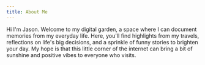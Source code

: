 ```yaml
---
title: About Me
---
```



Hi I'm Jason. Welcome to my digital garden, a space where I can document memories from my everyday life. Here, you'll find highlights from my travels, reflections on life's big decisions, and a sprinkle of funny stories to brighten your day. My hope is that this little corner of the internet can bring a bit of sunshine and positive vibes to everyone who visits.
